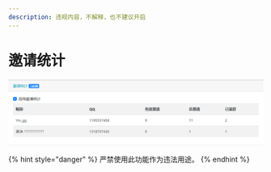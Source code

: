 ```yaml
---
description: 违规内容，不解释，也不建议开启
---
```


# 邀请统计

![](../../.gitbook/assets/image%20%283%29.png)

{% hint style="danger" %}
严禁使用此功能作为违法用途。
{% endhint %}

